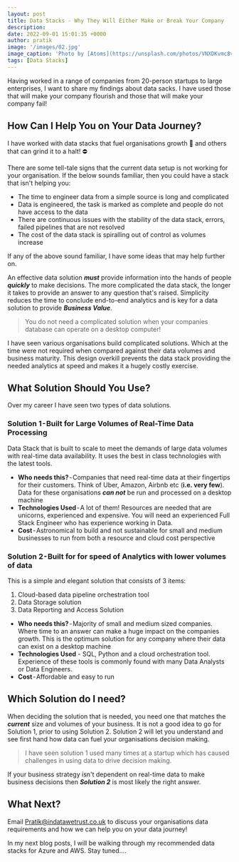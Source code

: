 ```yaml
---
layout: post
title: Data Stacks - Why They Will Either Make or Break Your Company
description: 
date: 2022-09-01 15:01:35 +0000
author: pratik
image: '/images/02.jpg'
image_caption: 'Photo by [Atoms](https://unsplash.com/photos/VNXDKvmc8v4) on [Unsplash](https://unsplash.com/)'
tags: [Data Stacks]
---
```


Having worked in a range of companies from 20-person startups to large enterprises, I want to share my findings about data sacks. I have used those that will make your company flourish and those that will make your company fail!

## How Can I Help You on Your Data Journey?

I have worked with data stacks that fuel organisations growth 🚀 and others that can grind it to a halt! ⛔

There are some tell-tale signs that the current data setup is not working for your organisation. If the below sounds familiar, then you could have a stack that isn't helping you:

* The time to engineer data from a simple source is long and complicated
* Data is engineered, the task is marked as complete and people do not have access to the data
* There are continuous issues with the stability of the data stack, errors, failed pipelines that are not resolved
* The cost of the data stack is spiralling out of control as volumes increase

If any of the above sound familiar, I have some ideas that may help further on. 
<!-- Not sure if this needed - will review after -->

<!-- I started my career as a Management Consultant and then moved to become a hands-on data driven individual where I have experience of working across the full spectrum of Data. From engineering pipelines, designing and modelling data warehouses and building organisational wide analytics

From my experience of working as a full stack data individual, I have learnt one key lesson. **Business Value should remain the *why* of any decision** when designing or building any data solution.

I want to provide companies a framework to use when thinking of the *why* or *so what* for any development or platform building data related. -->

An effective data solution ***must*** provide information into the hands of people ***quickly*** to make decisions. The more complicated the data stack, the longer it takes to provide an answer to any question that's raised. Simplicity reduces the time to conclude end-to-end analytics and is key for a data solution to provide ***Business Value***. 

> You do not need a complicated solution when your companies database can operate on a desktop computer! 

<!-- Trust me, you do not want your huge cost to be used to provide resources a great learning opportunity and not much value to your organisation! -->

I have seen various organisations build complicated solutions. Which at the time were not required when compared against their data volumes and business maturity. This design overkill prevents the data stack providing the needed analytics at speed and makes it a hugely costly exercise. 

## What Solution Should You Use?

Over my career I have seen two types of data solutions. 

### Solution 1 - Built for Large Volumes of Real-Time Data Processing 

Data Stack that is built to scale to meet the demands of large data volumes with real-time data availability. It uses the best in class technologies with the latest tools.

* **Who needs this?** - Companies that need real-time data at their fingertips for their customers. Think of Uber, Amazon, Airbnb etc (**i.e. very few**). Data for these organisations ***can not*** be run and processed on a desktop machine
* **Technologies Used** - A lot of them! Resources are needed that are unicorns, experienced and expensive. You will need an experienced Full Stack Engineer who has experience working in Data. 
* **Cost** - Astronomical to build and not sustainable for small and medium businesses to run from both a resource and cloud cost perspective

### Solution 2 - Built for for speed of Analytics with lower volumes of data

This is a simple and elegant solution that consists of 3 items:

1. Cloud-based data pipeline orchestration tool
2. Data Storage solution
3. Data Reporting and Access Solution

* **Who needs this?** - Majority of small and medium sized companies. Where time to an answer can make a huge impact on the companies growth. This is the optimum solution for any company where their data can exist on a desktop machine
* **Technologies Used** - SQL, Python and a cloud orchestration tool. Experience of these tools is commonly found with many Data Analysts or Data Engineers. 
* **Cost** - Affordable and easy to run

## Which Solution do I need?

When deciding the solution that is needed, you need one that matches the ***current*** size and volumes of your business. It is not a good idea to go for Solution 1, prior to using Solution 2. Solution 2 will let you understand and see first hand how data can fuel your organisations decision making.

> I have seen solution 1 used  many times at a startup which has caused challenges in using data to drive decision making.

If your business strategy isn't dependent on real-time data to make business decisions then ***Solution 2*** is most likely the right answer.


## What Next?

Email <a href = "mailto: Pratik@indatawetrust.co.uk">Pratik@indatawetrust.co.uk </a> to discuss your organisations data requirements and how we can help you on your data journey!

In my next blog posts, I will be walking through my recommended data stacks for Azure and AWS. Stay tuned....